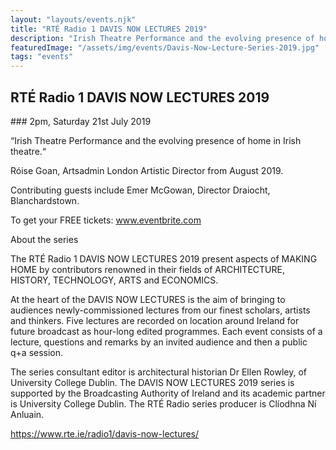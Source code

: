 ```yaml
---
layout: "layouts/events.njk"
title: "RTÉ Radio 1 DAVIS NOW LECTURES 2019"
description: "Irish Theatre Performance and the evolving presence of home in Irish theatre."
featuredImage: "/assets/img/events/Davis-Now-Lecture-Series-2019.jpg"
tags: "events"
---
```


<h2>RTÉ Radio 1 DAVIS NOW LECTURES 2019</h2>
### 2pm, Saturday 21st July 2019

“Irish Theatre Performance and the evolving presence of home in Irish theatre.“

Róise Goan, Artsadmin London Artistic Director from August 2019.

Contributing guests include Emer McGowan, Director Draiocht, Blanchardstown.

To get your FREE tickets: www.eventbrite.com

About the series

The RTÉ Radio 1 DAVIS NOW LECTURES 2019 present aspects of MAKING HOME by contributors renowned in their fields of ARCHITECTURE, HISTORY, TECHNOLOGY, ARTS and ECONOMICS.

At the heart of the DAVIS NOW LECTURES is the aim of bringing to audiences newly-commissioned lectures from our finest scholars, artists and thinkers. Five lectures are recorded on location around Ireland for future broadcast as hour-long edited programmes. Each event consists of a lecture, questions and remarks by an invited audience and then a public q+a session.

The series consultant editor is architectural historian Dr Ellen Rowley, of University College Dublin. The DAVIS NOW LECTURES 2019 series is supported by the Broadcasting Authority of Ireland and its academic partner is University College Dublin. The RTÉ Radio series producer is Clíodhna Ní Anluain.

https://www.rte.ie/radio1/davis-now-lectures/

